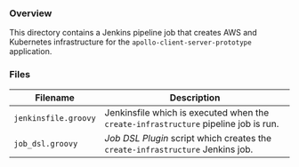 ### Overview

This directory contains a Jenkins pipeline job that creates AWS and Kubernetes infrastructure for the 
`apollo-client-server-prototype` application.

### Files

| Filename                  | Description                                                                            |
|---------------------------|----------------------------------------------------------------------------------------|
| `jenkinsfile.groovy`      | Jenkinsfile which is executed when the `create-infrastructure` pipeline job is run.    |
| `job_dsl.groovy`          | *Job DSL Plugin* script which creates the `create-infrastructure` Jenkins job.         |